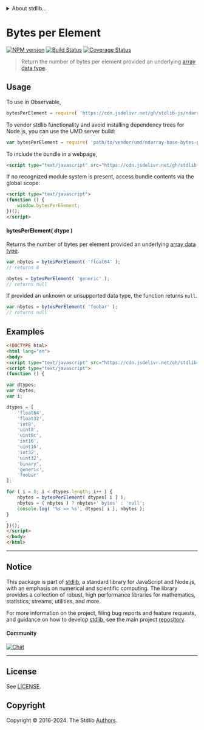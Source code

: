 <!--

@license Apache-2.0

Copyright (c) 2018 The Stdlib Authors.

Licensed under the Apache License, Version 2.0 (the "License");
you may not use this file except in compliance with the License.
You may obtain a copy of the License at

   http://www.apache.org/licenses/LICENSE-2.0

Unless required by applicable law or agreed to in writing, software
distributed under the License is distributed on an "AS IS" BASIS,
WITHOUT WARRANTIES OR CONDITIONS OF ANY KIND, either express or implied.
See the License for the specific language governing permissions and
limitations under the License.

-->


<details>
  <summary>
    About stdlib...
  </summary>
  <p>We believe in a future in which the web is a preferred environment for numerical computation. To help realize this future, we've built stdlib. stdlib is a standard library, with an emphasis on numerical and scientific computation, written in JavaScript (and C) for execution in browsers and in Node.js.</p>
  <p>The library is fully decomposable, being architected in such a way that you can swap out and mix and match APIs and functionality to cater to your exact preferences and use cases.</p>
  <p>When you use stdlib, you can be absolutely certain that you are using the most thorough, rigorous, well-written, studied, documented, tested, measured, and high-quality code out there.</p>
  <p>To join us in bringing numerical computing to the web, get started by checking us out on <a href="https://github.com/stdlib-js/stdlib">GitHub</a>, and please consider <a href="https://opencollective.com/stdlib">financially supporting stdlib</a>. We greatly appreciate your continued support!</p>
</details>

# Bytes per Element

[![NPM version][npm-image]][npm-url] [![Build Status][test-image]][test-url] [![Coverage Status][coverage-image]][coverage-url] <!-- [![dependencies][dependencies-image]][dependencies-url] -->

> Return the number of bytes per element provided an underlying [array data type][@stdlib/ndarray/dtypes].

<!-- Section to include introductory text. Make sure to keep an empty line after the intro `section` element and another before the `/section` close. -->

<section class="intro">

</section>

<!-- /.intro -->

<!-- Package usage documentation. -->



<section class="usage">

## Usage

To use in Observable,

```javascript
bytesPerElement = require( 'https://cdn.jsdelivr.net/gh/stdlib-js/ndarray-base-bytes-per-element@umd/browser.js' )
```

To vendor stdlib functionality and avoid installing dependency trees for Node.js, you can use the UMD server build:

```javascript
var bytesPerElement = require( 'path/to/vendor/umd/ndarray-base-bytes-per-element/index.js' )
```

To include the bundle in a webpage,

```html
<script type="text/javascript" src="https://cdn.jsdelivr.net/gh/stdlib-js/ndarray-base-bytes-per-element@umd/browser.js"></script>
```

If no recognized module system is present, access bundle contents via the global scope:

```html
<script type="text/javascript">
(function () {
    window.bytesPerElement;
})();
</script>
```

#### bytesPerElement( dtype )

Returns the number of bytes per element provided an underlying [array data type][@stdlib/ndarray/dtypes].

```javascript
var nbytes = bytesPerElement( 'float64' );
// returns 8

nbytes = bytesPerElement( 'generic' );
// returns null
```

If provided an unknown or unsupported data type, the function returns `null`.

```javascript
var nbytes = bytesPerElement( 'foobar' );
// returns null
```

</section>

<!-- /.usage -->

<!-- Package usage notes. Make sure to keep an empty line after the `section` element and another before the `/section` close. -->

<section class="notes">

</section>

<!-- /.notes -->

<!-- Package usage examples. -->

<section class="examples">

## Examples

<!-- eslint no-undef: "error" -->

```html
<!DOCTYPE html>
<html lang="en">
<body>
<script type="text/javascript" src="https://cdn.jsdelivr.net/gh/stdlib-js/ndarray-base-bytes-per-element@umd/browser.js"></script>
<script type="text/javascript">
(function () {

var dtypes;
var nbytes;
var i;

dtypes = [
    'float64',
    'float32',
    'int8',
    'uint8',
    'uint8c',
    'int16',
    'uint16',
    'int32',
    'uint32',
    'binary',
    'generic',
    'foobar'
];

for ( i = 0; i < dtypes.length; i++ ) {
    nbytes = bytesPerElement( dtypes[ i ] );
    nbytes = ( nbytes ) ? nbytes+' bytes' : 'null';
    console.log( '%s => %s', dtypes[ i ], nbytes );
}

})();
</script>
</body>
</html>
```

</section>

<!-- /.examples -->

<!-- Section to include cited references. If references are included, add a horizontal rule *before* the section. Make sure to keep an empty line after the `section` element and another before the `/section` close. -->

<section class="references">

</section>

<!-- /.references -->

<!-- Section for related `stdlib` packages. Do not manually edit this section, as it is automatically populated. -->

<section class="related">

</section>

<!-- /.related -->

<!-- Section for all links. Make sure to keep an empty line after the `section` element and another before the `/section` close. -->


<section class="main-repo" >

* * *

## Notice

This package is part of [stdlib][stdlib], a standard library for JavaScript and Node.js, with an emphasis on numerical and scientific computing. The library provides a collection of robust, high performance libraries for mathematics, statistics, streams, utilities, and more.

For more information on the project, filing bug reports and feature requests, and guidance on how to develop [stdlib][stdlib], see the main project [repository][stdlib].

#### Community

[![Chat][chat-image]][chat-url]

---

## License

See [LICENSE][stdlib-license].


## Copyright

Copyright &copy; 2016-2024. The Stdlib [Authors][stdlib-authors].

</section>

<!-- /.stdlib -->

<!-- Section for all links. Make sure to keep an empty line after the `section` element and another before the `/section` close. -->

<section class="links">

[npm-image]: http://img.shields.io/npm/v/@stdlib/ndarray-base-bytes-per-element.svg
[npm-url]: https://npmjs.org/package/@stdlib/ndarray-base-bytes-per-element

[test-image]: https://github.com/stdlib-js/ndarray-base-bytes-per-element/actions/workflows/test.yml/badge.svg?branch=v0.2.2
[test-url]: https://github.com/stdlib-js/ndarray-base-bytes-per-element/actions/workflows/test.yml?query=branch:v0.2.2

[coverage-image]: https://img.shields.io/codecov/c/github/stdlib-js/ndarray-base-bytes-per-element/main.svg
[coverage-url]: https://codecov.io/github/stdlib-js/ndarray-base-bytes-per-element?branch=main

<!--

[dependencies-image]: https://img.shields.io/david/stdlib-js/ndarray-base-bytes-per-element.svg
[dependencies-url]: https://david-dm.org/stdlib-js/ndarray-base-bytes-per-element/main

-->

[chat-image]: https://img.shields.io/gitter/room/stdlib-js/stdlib.svg
[chat-url]: https://app.gitter.im/#/room/#stdlib-js_stdlib:gitter.im

[stdlib]: https://github.com/stdlib-js/stdlib

[stdlib-authors]: https://github.com/stdlib-js/stdlib/graphs/contributors

[umd]: https://github.com/umdjs/umd
[es-module]: https://developer.mozilla.org/en-US/docs/Web/JavaScript/Guide/Modules

[deno-url]: https://github.com/stdlib-js/ndarray-base-bytes-per-element/tree/deno
[deno-readme]: https://github.com/stdlib-js/ndarray-base-bytes-per-element/blob/deno/README.md
[umd-url]: https://github.com/stdlib-js/ndarray-base-bytes-per-element/tree/umd
[umd-readme]: https://github.com/stdlib-js/ndarray-base-bytes-per-element/blob/umd/README.md
[esm-url]: https://github.com/stdlib-js/ndarray-base-bytes-per-element/tree/esm
[esm-readme]: https://github.com/stdlib-js/ndarray-base-bytes-per-element/blob/esm/README.md
[branches-url]: https://github.com/stdlib-js/ndarray-base-bytes-per-element/blob/main/branches.md

[stdlib-license]: https://raw.githubusercontent.com/stdlib-js/ndarray-base-bytes-per-element/main/LICENSE

[@stdlib/ndarray/dtypes]: https://github.com/stdlib-js/ndarray-dtypes/tree/umd

</section>

<!-- /.links -->
